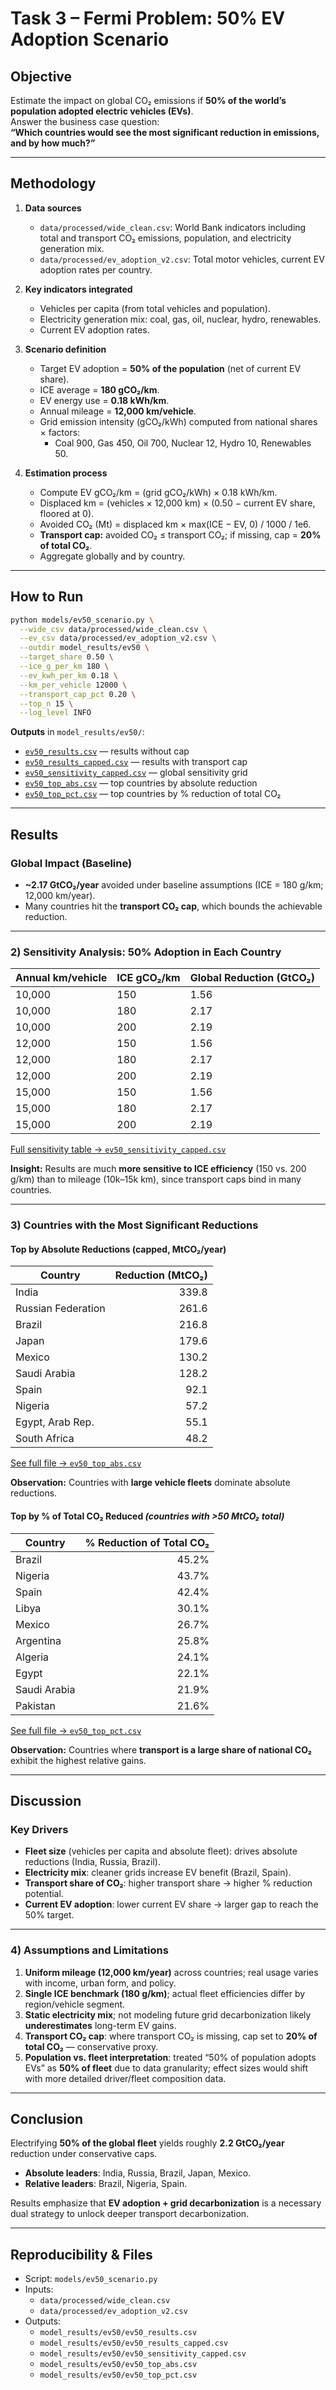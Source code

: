 # Task 3 – Fermi Problem: 50% EV Adoption Scenario

## Objective
Estimate the impact on global CO₂ emissions if **50% of the world’s population adopted electric vehicles (EVs)**.  
Answer the business case question:  
**“Which countries would see the most significant reduction in emissions, and by how much?”**

---

## Methodology

1. **Data sources**
   - `data/processed/wide_clean.csv`: World Bank indicators including total and transport CO₂ emissions, population, and electricity generation mix.
   - `data/processed/ev_adoption_v2.csv`: Total motor vehicles, current EV adoption rates per country.

2. **Key indicators integrated**
   - Vehicles per capita (from total vehicles and population).
   - Electricity generation mix: coal, gas, oil, nuclear, hydro, renewables.
   - Current EV adoption rates.

3. **Scenario definition**
   - Target EV adoption = **50% of the population** (net of current EV share).
   - ICE average = **180 gCO₂/km**.
   - EV energy use = **0.18 kWh/km**.
   - Annual mileage = **12,000 km/vehicle**.
   - Grid emission intensity (gCO₂/kWh) computed from national shares × factors:
     - Coal 900, Gas 450, Oil 700, Nuclear 12, Hydro 10, Renewables 50.

4. **Estimation process**
   - Compute EV gCO₂/km = (grid gCO₂/kWh) × 0.18 kWh/km.
   - Displaced km = (vehicles × 12,000 km) × (0.50 − current EV share, floored at 0).
   - Avoided CO₂ (Mt) = displaced km × max(ICE − EV, 0) / 1000 / 1e6.
   - **Transport cap:** avoided CO₂ ≤ transport CO₂; if missing, cap = **20% of total CO₂**.
   - Aggregate globally and by country.

---

## How to Run

```bash
python models/ev50_scenario.py \
  --wide_csv data/processed/wide_clean.csv \
  --ev_csv data/processed/ev_adoption_v2.csv \
  --outdir model_results/ev50 \
  --target_share 0.50 \
  --ice_g_per_km 180 \
  --ev_kwh_per_km 0.18 \
  --km_per_vehicle 12000 \
  --transport_cap_pct 0.20 \
  --top_n 15 \
  --log_level INFO
```

**Outputs** in `model_results/ev50/`:

- [`ev50_results.csv`](../model_results/ev50/ev50_results.csv) — results without cap  
- [`ev50_results_capped.csv`](../model_results/ev50/ev50_results_capped.csv) — results with transport cap  
- [`ev50_sensitivity_capped.csv`](../model_results/ev50/ev50_sensitivity_capped.csv) — global sensitivity grid  
- [`ev50_top_abs.csv`](../model_results/ev50/ev50_top_abs.csv) — top countries by absolute reduction  
- [`ev50_top_pct.csv`](../model_results/ev50/ev50_top_pct.csv) — top countries by % reduction of total CO₂  

---

## Results

### Global Impact (Baseline)
- **~2.17 GtCO₂/year** avoided under baseline assumptions (ICE = 180 g/km; 12,000 km/year).  
- Many countries hit the **transport CO₂ cap**, which bounds the achievable reduction.

---

### 2) Sensitivity Analysis: 50% Adoption in Each Country

| Annual km/vehicle | ICE gCO₂/km | Global Reduction (GtCO₂) |
|-------------------|-------------|---------------------------|
| 10,000            | 150         | 1.56 |
| 10,000            | 180         | 2.17 |
| 10,000            | 200         | 2.19 |
| 12,000            | 150         | 1.56 |
| 12,000            | 180         | 2.17 |
| 12,000            | 200         | 2.19 |
| 15,000            | 150         | 1.56 |
| 15,000            | 180         | 2.17 |
| 15,000            | 200         | 2.19 |

[Full sensitivity table → `ev50_sensitivity_capped.csv`](../model_results/ev50/ev50_sensitivity_capped.csv)

**Insight:** Results are much **more sensitive to ICE efficiency** (150 vs. 200 g/km) than to mileage (10k–15k km), since transport caps bind in many countries.

---

### 3) Countries with the Most Significant Reductions

#### Top by Absolute Reductions (capped, MtCO₂/year)

| Country            | Reduction (MtCO₂) |
|--------------------|-------------------:|
| India              | 339.8 |
| Russian Federation | 261.6 |
| Brazil             | 216.8 |
| Japan              | 179.6 |
| Mexico             | 130.2 |
| Saudi Arabia       | 128.2 |
| Spain              | 92.1 |
| Nigeria            | 57.2 |
| Egypt, Arab Rep.   | 55.1 |
| South Africa       | 48.2 |

[See full file → `ev50_top_abs.csv`](../model_results/ev50/ev50_top_abs.csv)

**Observation:** Countries with **large vehicle fleets** dominate absolute reductions.

#### Top by % of Total CO₂ Reduced *(countries with >50 MtCO₂ total)*

| Country        | % Reduction of Total CO₂ |
|----------------|--------------------------:|
| Brazil         | 45.2% |
| Nigeria        | 43.7% |
| Spain          | 42.4% |
| Libya          | 30.1% |
| Mexico         | 26.7% |
| Argentina      | 25.8% |
| Algeria        | 24.1% |
| Egypt          | 22.1% |
| Saudi Arabia   | 21.9% |
| Pakistan       | 21.6% |

[See full file → `ev50_top_pct.csv`](../model_results/ev50/ev50_top_pct.csv)

**Observation:** Countries where **transport is a large share of national CO₂** exhibit the highest relative gains.

---

## Discussion

### Key Drivers
- **Fleet size** (vehicles per capita and absolute fleet): drives absolute reductions (India, Russia, Brazil).
- **Electricity mix**: cleaner grids increase EV benefit (Brazil, Spain).
- **Transport share of CO₂**: higher transport share → higher % reduction potential.
- **Current EV adoption**: lower current EV share → larger gap to reach the 50% target.

---

### 4) Assumptions and Limitations

1. **Uniform mileage (12,000 km/year)** across countries; real usage varies with income, urban form, and policy.
2. **Single ICE benchmark (180 g/km)**; actual fleet efficiencies differ by region/vehicle segment.
3. **Static electricity mix**; not modeling future grid decarbonization likely **underestimates** long-term EV gains.
4. **Transport CO₂ cap**: where transport CO₂ is missing, cap set to **20% of total CO₂** — conservative proxy.
5. **Population vs. fleet interpretation**: treated “50% of population adopts EVs” as **50% of fleet** due to data granularity; effect sizes would shift with more detailed driver/fleet composition data.

---

## Conclusion
Electrifying **50% of the global fleet** yields roughly **2.2 GtCO₂/year** reduction under conservative caps.  
- **Absolute leaders**: India, Russia, Brazil, Japan, Mexico.  
- **Relative leaders**: Brazil, Nigeria, Spain.  

Results emphasize that **EV adoption + grid decarbonization** is a necessary dual strategy to unlock deeper transport decarbonization.

---

## Reproducibility & Files
- Script: `models/ev50_scenario.py`  
- Inputs:  
  - `data/processed/wide_clean.csv`  
  - `data/processed/ev_adoption_v2.csv`  
- Outputs:  
  - `model_results/ev50/ev50_results.csv`  
  - `model_results/ev50/ev50_results_capped.csv`  
  - `model_results/ev50/ev50_sensitivity_capped.csv`  
  - `model_results/ev50/ev50_top_abs.csv`  
  - `model_results/ev50/ev50_top_pct.csv`  
